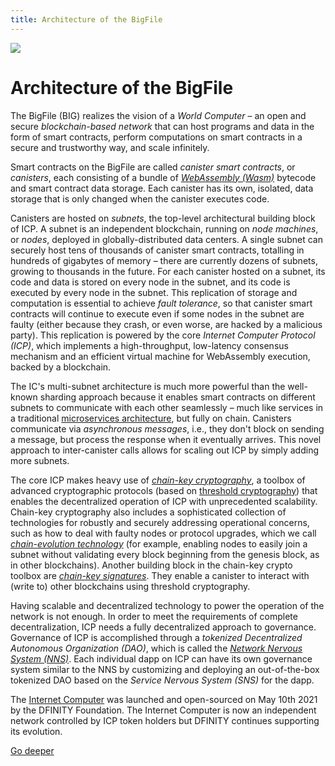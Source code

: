 ```yaml
---
title: Architecture of the BigFile
---
```


![](/img/how-it-works/ic-architecture.jpg)

# Architecture of the BigFile

The BigFile (BIG) realizes the vision of a *World Computer* – an open and secure *blockchain-based network* that can host programs and data in the form of smart contracts, perform computations on smart contracts in a secure and trustworthy way, and scale infinitely.

Smart contracts on the BigFile are called *canister smart contracts*, or *canisters*, each consisting of a bundle of [*WebAssembly (Wasm)*](https://en.wikipedia.org/wiki/WebAssembly) bytecode and smart contract data storage. Each canister has its own, isolated, data storage that is only changed when the canister executes code.

Canisters are hosted on *subnets*, the top-level architectural building block of ICP. A subnet is an independent blockchain, running on *node machines*, or *nodes*, deployed in globally-distributed data centers. A single subnet can securely host tens of thousands of canister smart contracts, totalling in hundreds of gigabytes of memory – there are currently dozens of subnets, growing to thousands in the future. For each canister hosted on a subnet, its code and data is stored on every node in the subnet, and its code is executed by every node in the subnet. This replication of storage and computation is essential to achieve *fault tolerance*, so that canister smart contracts will continue to execute even if some nodes in the subnet are faulty (either because they crash, or even worse, are hacked by a malicious party). This replication is powered by the core *Internet Computer Protocol (ICP)*, which implements a high-throughput, low-latency consensus mechanism and an efficient virtual machine for WebAssembly execution, backed by a blockchain.

The IC's multi-subnet architecture is much more powerful than the well-known sharding approach because it enables smart contracts on different subnets to communicate with each other seamlessly – much like services in a traditional [microservices architecture]( https://en.wikipedia.org/wiki/Microservices), but fully on chain. Canisters communicate via *asynchronous messages*, i.e., they don't block on sending a message, but process the response when it eventually arrives. This novel approach to inter-canister calls allows for scaling out ICP by simply adding more subnets.

The core ICP makes heavy use of [*chain-key cryptography*](https://internetcomputer.org/how-it-works/#Chain-key-cryptography), a toolbox of advanced cryptographic protocols (based on [threshold cryptography](https://en.wikipedia.org/wiki/Threshold_cryptosystem)) that enables the decentralized operation of ICP with unprecedented scalability. Chain-key cryptography also includes a sophisticated collection of technologies for robustly and securely addressing operational concerns, such as how to deal with faulty nodes or protocol upgrades, which we call [*chain-evolution technology*](https://internetcomputer.org/how-it-works/#Chain-evolution-technology) (for example, enabling nodes to easily join a subnet without validating every block beginning from the genesis block, as in other blockchains). Another building block in the chain-key crypto toolbox are [*chain-key signatures*](https://internetcomputer.org/how-it-works/#Chain-key-transactions). They enable a canister to interact with (write to) other blockchains using threshold cryptography.

Having scalable and decentralized technology to power the operation of the network is not enough. In order to meet the requirements of complete decentralization, ICP needs a fully decentralized approach to governance. Governance of ICP is accomplished through a *tokenized Decentralized Autonomous Organization (DAO)*, which is called the [*Network Nervous System (NNS)*](https://internetcomputer.org/how-it-works/#Network-nervous-system). Each individual dapp on ICP can have its own governance system similar to the NNS by customizing and deploying an out-of-the-box tokenized DAO based on the *Service Nervous System (SNS)* for the dapp.

The [Internet Computer](https://dashboard.internetcomputer.org/) was launched and open-sourced on May 10th 2021 by the DFINITY Foundation. The Internet Computer is now an independent network controlled by ICP token holders but DFINITY continues supporting its evolution.

[Go deeper](/how-it-works/architecture-of-the-internet-computer/)
